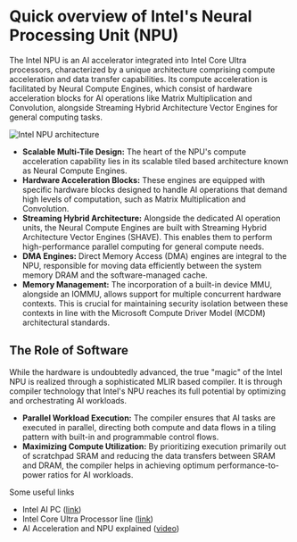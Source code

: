 # Quick overview of Intel's Neural Processing Unit (NPU)

The Intel NPU is an AI accelerator integrated into Intel Core Ultra processors, characterized by a unique architecture comprising compute acceleration and data transfer capabilities. Its compute acceleration is facilitated by Neural Compute Engines, which consist of hardware acceleration blocks for AI operations like Matrix Multiplication and Convolution, alongside Streaming Hybrid Architecture Vector Engines for general computing tasks.

![Intel NPU architecture](npu_arch.png)

- **Scalable Multi-Tile Design:** The heart of the NPU's compute acceleration capability lies in its scalable tiled based architecture known as Neural Compute Engines.
- **Hardware Acceleration Blocks:** These engines are equipped with specific hardware blocks designed to handle AI operations that demand high levels of computation, such as Matrix Multiplication and Convolution.
- **Streaming Hybrid Architecture:** Alongside the dedicated AI operation units, the Neural Compute Engines are built with Streaming Hybrid Architecture Vector Engines (SHAVE). This enables them to perform high-performance parallel computing for general compute needs.
- **DMA Engines:** Direct Memory Access (DMA) engines are integral to the NPU, responsible for moving data efficiently between the system memory DRAM and the software-managed cache.
- **Memory Management:** The incorporation of a built-in device MMU, alongside an IOMMU, allows support for multiple concurrent hardware contexts. This is crucial for maintaining security isolation between these contexts in line with the Microsoft Compute Driver Model (MCDM) architectural standards.

## The Role of Software

While the hardware is undoubtedly advanced, the true "magic" of the Intel NPU is realized through a sophisticated MLIR based compiler. It is through compiler technology that Intel's NPU reaches its full potential by optimizing and orchestrating AI workloads.

- **Parallel Workload Execution:** The compiler ensures that AI tasks are executed in parallel, directing both compute and data flows in a tiling pattern with built-in and programmable control flows.
- **Maximizing Compute Utilization:** By prioritizing execution primarily out of scratchpad SRAM and reducing the data transfers between SRAM and DRAM, the compiler helps in achieving optimum performance-to-power ratios for AI workloads.

Some useful links

- Intel AI PC ([link](https://www.intel.com/content/www/us/en/products/docs/processors/core-ultra/ai-pc.html?wapkw=NPU))
- Intel Core Ultra Processor line ([link](https://www.intel.com/content/www/us/en/products/docs/processors/core-ultra/core-ultra-series-1-product-brief.html?wapkw=NPU))
- AI Acceleration and NPU explained ([video](https://www.youtube.com/watch?v=QSzNoX0qplE))
